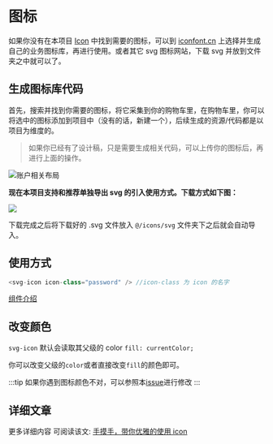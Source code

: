 # 图标

如果你没有在本项目 [Icon](https://github.com/PanJiaChen/vue-element-admin/tree/master/src/icons/svg) 中找到需要的图标，可以到 [iconfont.cn](http://iconfont.cn/) 上选择并生成自己的业务图标库，再进行使用。或者其它 svg 图标网站，下载 svg 并放到文件夹之中就可以了。

## 生成图标库代码

首先，搜索并找到你需要的图标，将它采集到你的购物车里，在购物车里，你可以将选中的图标添加到项目中（没有的话，新建一个），后续生成的资源/代码都是以项目为维度的。

> 如果你已经有了设计稿，只是需要生成相关代码，可以上传你的图标后，再进行上面的操作。

![&#x8D26;&#x6237;&#x76F8;&#x5173;&#x5E03;&#x5C40;](https://gw.alipayobjects.com/zos/rmsportal/jJQYzRyqVFBBamUOppXH.png)

**现在本项目支持和推荐单独导出 svg 的引入使用方式。下载方式如下图：**

![](https://wpimg.wallstcn.com/1f8b1e56-cfd9-4ef7-a0aa-dfb0c2883aa3.gif)

下载完成之后将下载好的 .svg 文件放入 `@/icons/svg` 文件夹下之后就会自动导入。

## 使用方式

```javascript
<svg-icon icon-class="password" /> //icon-class 为 icon 的名字
```

[组件介绍](https://github.com/forwardfirst/vue-element-admin-site/tree/4baf3651fa649e12721a152722f6e90c13a20772/zh/component/svg-icon.md)

## 改变颜色

`svg-icon` 默认会读取其父级的 color `fill: currentColor;`

你可以改变父级的`color`或者直接改变`fill`的颜色即可。

:::tip 如果你遇到图标颜色不对，可以参照本[issue](https://github.com/PanJiaChen/vue-element-admin/issues/330)进行修改 :::

## 详细文章

更多详细内容 可阅读该文: [手摸手，带你优雅的使用 icon](https://juejin.im/post/59bb864b5188257e7a427c09)

